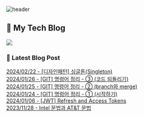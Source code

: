 
![header](https://capsule-render.vercel.app/api?type=waving&color=808080&height=300&section=header&text=Jeong%20Je&fontSize=90&fontColor=ffffff&animation=fadeIn&fontAlignY=38&descAlignY=51&descAlign=62)

## 📝 My Tech Blog
<a href="https://jeongje.vercel.app/" target='_blank'><img src="https://img.shields.io/badge/내 블로그-000000?style=flat&logo=nextdotjs&logoColor=white"></a>

### 📒 Latest Blog Post
<a href=https://jeongje.vercel.app/posts/posts/post-20 target='_blank'>2024/02/22 - [디자인패턴] 싱글톤(Singleton)</a><br/>
<a href=https://jeongje.vercel.app/posts/posts/post-19 target='_blank'>2024/01/26 - [GIT] 명령어 정리 - ③ (코드 되돌리기)</a><br/>
<a href=https://jeongje.vercel.app/posts/posts/post-18 target='_blank'>2024/01/25 - [GIT] 명령어 정리 - ② (branch와 merge)</a><br/>
<a href=https://jeongje.vercel.app/posts/posts/post-17 target='_blank'>2024/01/24 - [GIT] 명령어 정리 - ① (시작하기)</a><br/>
<a href=https://jeongje.vercel.app/posts/posts/post-16 target='_blank'>2024/01/06 - [JWT] Refresh and Access Tokens</a><br/>
<a href=https://jeongje.vercel.app/posts/posts/post-15 target='_blank'>2023/11/28 - Intel 문법과 AT&T 문법</a><br/>
